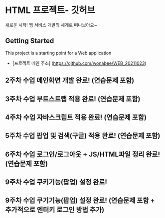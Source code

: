 # HTML 프로젝트- 깃허브
새로운 시작! 웹 서비스 개발의 세계로 떠나보아요~
## Getting Started
This project is a starting point for a Web application
- [프로젝트 메인 주소] (https://github.com/wonabee/WEB_20211023)
## 2주차 수업 메인화면 개발 완료! (연습문제 포함)
## 3주차 수업 부트스트랩 적용 완료! (연습문제 포함)
## 4주차 수업 자바스크립트 적용 완료! (연습문제 포함)
## 5주차 수업 팝업 및 검색(구글) 적용 완료! (연습문제 포함)
## 6주차 수업 로그인/로그아웃 + JS/HTML파일 정리 완료! (연습문제 포함)
## 9주차 수업 쿠키기능(팝업) 설정 완료!
## 9주차 수업 쿠기기능(팝업) 설정 완료! (연습문제 포함 + 추가적으로 엔터키 로그인 방법 추가)